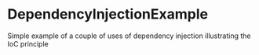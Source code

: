 # DependencyInjectionExample
Simple example of a couple of uses of dependency injection illustrating the IoC principle
